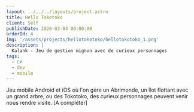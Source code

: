 ```yaml
---
layout: ../../../layouts/project.astro
title: Hello Tokotoko
client: Self
publishDate: 2020-03-04 00:00:00
orderId: 4
img: '/assets/projects/hellotokotoko/hellotokotoko_1.png'
description: |
  Kalank - Jeu de gestion mignon avec de curieux personnages
tags:
  - C#
  - dev
  - mobile
---
```


Jeu mobile Android et iOS où l'on gère un Abrimonde, un îlot flottant avec un grand arbre, ou des Tokotoko, des curieux personnages peuvent venir nous rendre visite. [A compléter]
